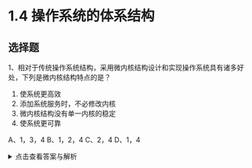 # 1.4 操作系统的体系结构

## 选择题

1、相对于传统操作系统结构，采用微内核结构设计和实现操作系统具有诸多好处，下列是微内核结构特点的是？

1. 使系统更高效
2. 添加系统服务时，不必修改内核
3. 微内核结构没有单一内核的稳定
4. 使系统更可靠

A、1，3，4
B、1，2，4
C、2，4
D、1，4

<details>
<summary>点击查看答案与解析</summary>
正解：C

解析：
微内核结构将操作系统的许多功能移动到内核以外，且服务之间使用进程间通信机制进行信息交换，这种通过进程间通信机制进行的信息交换影响了系统的效率，所以1错
由于内核的服务变少，服务越少内核越稳定，3错
2，4正是微内核的特点，故选C
</details>